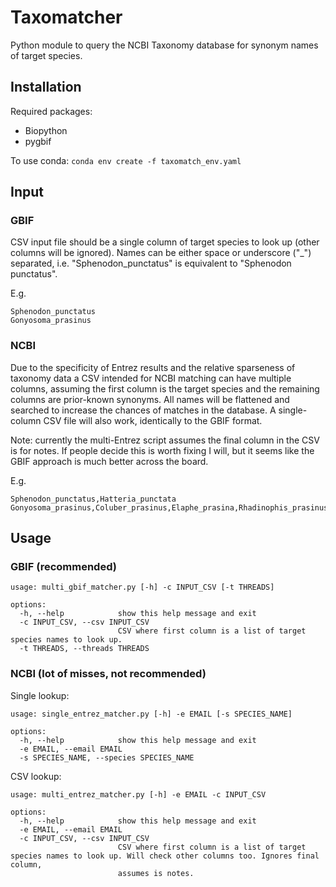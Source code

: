# Taxomatcher
Python module to query the NCBI Taxonomy database for synonym names of target species.

## Installation
Required packages:
- Biopython
- pygbif

To use conda:
`conda env create -f taxomatch_env.yaml`

## Input

### GBIF
CSV input file should be a single column of target species to look up (other columns will be ignored). Names can be either space or underscore ("_") separated, i.e. "Sphenodon_punctatus" is equivalent to "Sphenodon punctatus". 

E.g.
```
Sphenodon_punctatus
Gonyosoma_prasinus
```

### NCBI
Due to the specificity of Entrez results and the relative sparseness of taxonomy data a CSV intended for NCBI matching can have multiple columns, assuming the first column is the target species and the remaining columns are prior-known synonyms. All names will be flattened and searched to increase the chances of matches in the database. A single-column CSV file will also work, identically to the GBIF format.

Note: currently the multi-Entrez script assumes the final column in the CSV is for notes. If people decide this is worth fixing I will, but it seems like the GBIF approach is much better across the board.

E.g.
```
Sphenodon_punctatus,Hatteria_punctata
Gonyosoma_prasinus,Coluber_prasinus,Elaphe_prasina,Rhadinophis_prasinus,Rhadinophis_prasina
```

## Usage

### GBIF (recommended)
```$ python taxomatcher/multi_gbif_matcher.py -h
usage: multi_gbif_matcher.py [-h] -c INPUT_CSV [-t THREADS]

options:
  -h, --help            show this help message and exit
  -c INPUT_CSV, --csv INPUT_CSV
                        CSV where first column is a list of target species names to look up.
  -t THREADS, --threads THREADS
```

### NCBI (lot of misses, not recommended)
Single lookup:
```$ python taxomatcher/single_entrez_matcher.py -h
usage: single_entrez_matcher.py [-h] -e EMAIL [-s SPECIES_NAME]

options:
  -h, --help            show this help message and exit
  -e EMAIL, --email EMAIL
  -s SPECIES_NAME, --species SPECIES_NAME
```

CSV lookup:
```$ python taxomatcher/multi_entrez_matcher.py -h
usage: multi_entrez_matcher.py [-h] -e EMAIL -c INPUT_CSV

options:
  -h, --help            show this help message and exit
  -e EMAIL, --email EMAIL
  -c INPUT_CSV, --csv INPUT_CSV
                        CSV where first column is a list of target species names to look up. Will check other columns too. Ignores final column,
                        assumes is notes.
```

